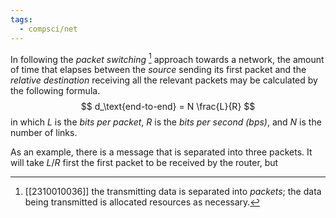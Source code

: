 ```yaml
---
tags:
  - compsci/net
---
```


In following the *packet switching* [^1] approach towards a network, the amount of time that elapses between the *source* sending its first packet and the *relative destination* receiving all the relevant packets may be calculated by the following formula.
$$
d_\text{end-to-end} = N \frac{L}{R}
$$ in which $L$ is the *bits per packet*, $R$ is the *bits per second (bps)*, and $N$ is the number of links.

As an example, there is a message that is separated into three packets. It will take $L/R$ first the first packet to be received by the router, but

[^1]: [[2310010036]] the transmitting data is separated into *packets*; the data being transmitted is allocated resources as necessary.